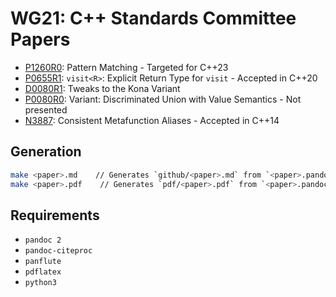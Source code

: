 # WG21: C++ Standards Committee Papers

- [P1260R0]: Pattern Matching - Targeted for C++23
- [P0655R1]: `visit<R>`: Explicit Return Type for `visit` - Accepted in C++20
- [D0080R1]: Tweaks to the Kona Variant
- [P0080R0]: Variant: Discriminated Union with Value Semantics - Not presented
- [N3887]: Consistent Metafunction Aliases - Accepted in C++14

[P1260R0]: https://wg21.link/P1260
[P0655R1]: https://wg21.link/P0655
[D0080R1]: pdf/D0080R1.pdf
[P0080R0]: https://wg21.link/P0080
[N3887]: https://wg21.link/N3887

## Generation

```bash
make <paper>.md    // Generates `github/<paper>.md` from `<paper>.pandoc`
make <paper>.pdf    // Generates `pdf/<paper>.pdf` from `<paper>.pandoc`
```

## Requirements

  - `pandoc 2`
  - `pandoc-citeproc`
  - `panflute`
  - `pdflatex`
  - `python3`
